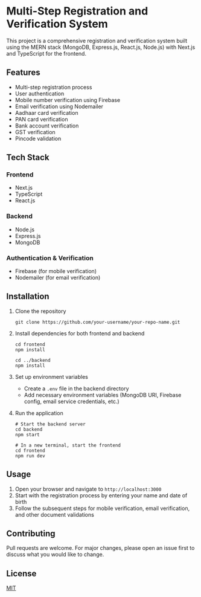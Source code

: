 # Multi-Step Registration and Verification System

This project is a comprehensive registration and verification system built using the MERN stack (MongoDB, Express.js, React.js, Node.js) with Next.js and TypeScript for the frontend.

## Features

- Multi-step registration process
- User authentication
- Mobile number verification using Firebase
- Email verification using Nodemailer
- Aadhaar card verification
- PAN card verification
- Bank account verification
- GST verification
- Pincode validation

## Tech Stack

### Frontend
- Next.js
- TypeScript
- React.js

### Backend
- Node.js
- Express.js
- MongoDB

### Authentication & Verification
- Firebase (for mobile verification)
- Nodemailer (for email verification)

## Installation

1. Clone the repository
   ```
   git clone https://github.com/your-username/your-repo-name.git
   ```

2. Install dependencies for both frontend and backend
   ```
   cd frontend
   npm install

   cd ../backend
   npm install
   ```

3. Set up environment variables
   - Create a `.env` file in the backend directory
   - Add necessary environment variables (MongoDB URI, Firebase config, email service credentials, etc.)

4. Run the application
   ```
   # Start the backend server
   cd backend
   npm start

   # In a new terminal, start the frontend
   cd frontend
   npm run dev
   ```

## Usage

1. Open your browser and navigate to `http://localhost:3000`
2. Start with the registration process by entering your name and date of birth
3. Follow the subsequent steps for mobile verification, email verification, and other document validations

## Contributing

Pull requests are welcome. For major changes, please open an issue first to discuss what you would like to change.

## License

[MIT](https://choosealicense.com/licenses/mit/)
